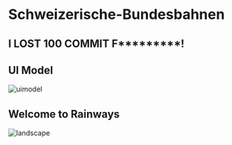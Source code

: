 # Schweizerische-Bundesbahnen

## I LOST 100 COMMIT F*********!

## UI Model

![uimodel](https://cloud.githubusercontent.com/assets/10503748/24350759/1b718e0c-12ec-11e7-972a-fa5ac470eba9.png)

## Welcome to Rainways

![landscape](https://cloud.githubusercontent.com/assets/10503748/24350830/692ed780-12ec-11e7-929f-7f0931cdb2d7.jpg)